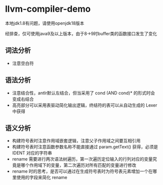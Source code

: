 # llvm-compiler-demo

本地jdk1.8有问题，请使用openjdk18版本

经排查，仅可使用java9及以上版本，由于8->9时buffer类的函数接口发生了变化


## 词法分析
- 注意空白符

## 语法分析
- 注意结合性，antlr默认左结合，但当采用了 cond (AND cond)* 的形式时会变成右结合
- 高亮部分可以采用表驱动简化输出逻辑，终结符的表可以从自动生成的 Lexer 中获得

## 语义分析
- 构建符号表时注意作用域嵌套逻辑，注意父子作用域之间要互相引用
- 构建符号表时注意函数参数名称不能直接通过 param.getText() 获得，必须是 IDENT 对应的字符串 
- rename 需要进行两次语法树遍历，第一次遍历定位输入的行列对应的变量究竟是哪个作用域下的变量，第二次遍历对所有匹配的变量进行修改  
- rename 时的思考，是否可以通过在生成符号表时为符号表元素增加一个在哪里使用的字段来简化 rename
